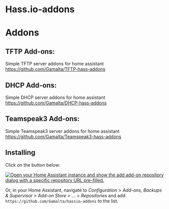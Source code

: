 # Hass.io-addons

# Addons

## TFTP Add-ons:
Simple TFTP server addons for home assistant
https://github.com/Gamalta/TFTP-hass-addons

## DHCP Add-ons:
Simple DHCP server addons for home assistant
https://github.com/Gamalta/DHCP-hass-addons

## Teamspeak3 Add-ons:
Simple Teamspeak3 server addons for home assistant
https://github.com/Gamalta/Teamspeak3-hass-addons

## Installing

Click on the button below:

[![Open your Home Assistant instance and show the add add-on repository dialog with a specific repository URL pre-filled.](https://my.home-assistant.io/badges/supervisor_add_addon_repository.svg)](https://my.home-assistant.io/redirect/supervisor_add_addon_repository/?repository_url=https%3A%2F%2Fgithub.com%2FGamalta%2hassio-addons)

Or, in your Home Assistant, navigate to _Configuration_ > _Add-ons, Backups & Supervisor_ > _Add-on Store_ > _..._ > _Repositories_ and add `https://github.com/Gamalta/hassio-addons` to the list.
